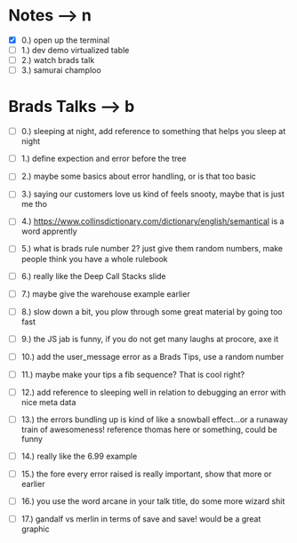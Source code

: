 # Notes --> n
- [x] 0.) open up the terminal
- [ ] 1.) dev demo virtualized table
- [ ] 2.) watch brads talk
- [ ] 3.) samurai champloo

# Brads Talks --> b
- [ ] 0.) sleeping at night, add reference to something that helps you sleep at night
- [ ] 1.) define expection and error before the tree
- [ ] 2.) maybe some basics about error handling, or is that too basic
- [ ] 3.) saying our customers love us kind of feels snooty, maybe that is just me tho
- [ ] 4.) https://www.collinsdictionary.com/dictionary/english/semantical is a word apprently
- [ ] 5.) what is brads rule number 2? just give them random numbers, make people think you have a whole rulebook
- [ ] 6.) really like the Deep Call Stacks slide
- [ ] 7.) maybe give the warehouse example earlier
- [ ] 8.) slow down a bit, you plow through some great material by going too fast
- [ ] 9.) the JS jab is funny, if you do not get many laughs at procore, axe it
- [ ] 10.) add the user_message error as a Brads Tips, use a random number
- [ ] 11.) maybe make your tips a fib sequence? That is cool right?
- [ ] 12.) add reference to sleeping well in relation to debugging an error with nice meta data
- [ ] 13.) the errors bundling up is kind of like a snowball effect...or a runaway train of awesomeness! reference thomas here or something, could be funny
- [ ] 14.) really like the 6.99 example
- [ ] 15.) the fore every error raised is really important, show that more or earlier
- [ ] 16.) you use the word arcane in your talk title, do some more wizard shit
- [ ] 17.) gandalf vs merlin in terms of save and save! would be a great graphic

